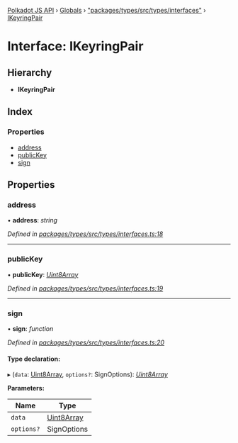 [Polkadot JS API](../README.md) › [Globals](../globals.md) › ["packages/types/src/types/interfaces"](../modules/_packages_types_src_types_interfaces_.md) › [IKeyringPair](_packages_types_src_types_interfaces_.ikeyringpair.md)

# Interface: IKeyringPair

## Hierarchy

* **IKeyringPair**

## Index

### Properties

* [address](_packages_types_src_types_interfaces_.ikeyringpair.md#address)
* [publicKey](_packages_types_src_types_interfaces_.ikeyringpair.md#publickey)
* [sign](_packages_types_src_types_interfaces_.ikeyringpair.md#sign)

## Properties

###  address

• **address**: *string*

*Defined in [packages/types/src/types/interfaces.ts:18](https://github.com/polkadot-js/api/blob/eee36537d/packages/types/src/types/interfaces.ts#L18)*

___

###  publicKey

• **publicKey**: *[Uint8Array](../classes/_packages_types_src_codec_raw_.raw.md#static-uint8array)*

*Defined in [packages/types/src/types/interfaces.ts:19](https://github.com/polkadot-js/api/blob/eee36537d/packages/types/src/types/interfaces.ts#L19)*

___

###  sign

• **sign**: *function*

*Defined in [packages/types/src/types/interfaces.ts:20](https://github.com/polkadot-js/api/blob/eee36537d/packages/types/src/types/interfaces.ts#L20)*

#### Type declaration:

▸ (`data`: [Uint8Array](../classes/_packages_types_src_codec_raw_.raw.md#static-uint8array), `options?`: SignOptions): *[Uint8Array](../classes/_packages_types_src_codec_raw_.raw.md#static-uint8array)*

**Parameters:**

Name | Type |
------ | ------ |
`data` | [Uint8Array](../classes/_packages_types_src_codec_raw_.raw.md#static-uint8array) |
`options?` | SignOptions |
